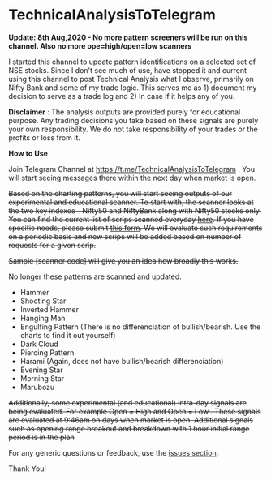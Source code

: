 # TechnicalAnalysisToTelegram

**Update: 8th Aug,2020 - No more pattern screeners will be run on this channel. Also no more ope=high/open=low scanners**

I started this channel to update pattern identifications on a selected set of NSE stocks. Since I don't see much of use, have stopped it and current using this channel to post Technical Analysis what I observe, primarily on Nifty Bank and some of my trade logic. This serves me as 1) document my decision to serve as a trade log and 2) In case if it helps any of you.

**Disclaimer** : The analysis outputs are provided purely for educational purpose. Any trading decisions you take based on these signals are purely your own responsibility. We do not take responsibility of your trades or the profits or loss from it.

**How to Use**

Join Telegram Channel at https://t.me/TechnicalAnalysisToTelegram . You will start seeing messages there within the next day when market is open.

~~Based on the charting patterns, you will start seeing outputs of our experimental and educational scanner. To start with, the scanner looks at the two key indexes - Nifty50 and NiftyBank along with Nifty50 stocks only. You can find the current list of scrips scanned everyday [here](https://github.com/ramkumarkr/TechnicalAnalysisToTelegram/blob/master/scrips_list.txt). If you have specific needs, please submit [this form](https://forms.gle/E5Eq42ZhrpfJ4SQu7). We will evaluate such requirements on a periodic basis and new scrips will be added based on number of requests for a given scrip.~~

~~Sample [scanner code] will give you an idea how broadly this works.~~

No longer these patterns are scanned and updated.
- Hammer
- Shooting Star
- Inverted Hammer
- Hanging Man
- Engulfing Pattern (There is no differenciation of bullish/bearish. Use the charts to find it out yourself)
- Dark Cloud
- Piercing Pattern
- Harami (Again, does not have bullish/bearish differenciation)
- Evening Star
- Morning Star
- Marubozu

~~Additionally, some experimental (and educational) intra-day signals are being evaluated. For example Open = High and Open = Low . These signals are evaluated at 9:46am on days when market is open.
Additional signals such as opening range breakout and breakdown with 1 hour initial range period is in the plan~~

For any generic questions or feedback, use the [issues section](https://github.com/ramkumarkr/TechnicalAnalysisToTelegram/issues).

Thank You!

